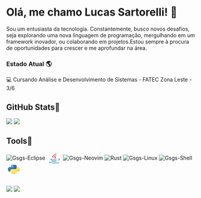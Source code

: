 <!--
**VonLanplace/VonLanplace** is a ✨ _special_ ✨ repository because its `README.md` (this file) appears on your GitHub profile.

Here are some ideas to get you started:

- 🔭 I’m currently working on ...
- 🌱 I’m currently learning ...
- 👯 I’m looking to collaborate on ...
- 🤔 I’m looking for help with ...
- 💬 Ask me about ...
- 📫 How to reach me: ...
- 😄 Pronouns: ...
- ⚡ Fun fact: ...
-->
# Olá, me chamo Lucas Sartorelli! 👋

Sou um entusiasta da tecnologia. Constantemente, busco novos desafios, seja explorando uma nova linguagem de programação, mergulhando em um framework inovador, ou colaborando em projetos.Estou sempre à procura de oportunidades para crescer e me aprofundar na área.

### Estado Atual :earth_americas:
💻 Cursando Análise e Desenvolvimento de Sistemas - FATEC Zona Leste - 3/6

## GitHub Stats💫

<div>
   <img height="180em" src="https://github-readme-stats.vercel.app/api?username=VonLanplace&show_icons=true&theme=dracula">
   <img height="180em" src="https://github-readme-stats.vercel.app/api/top-langs/?username=VonLanplace&show_icons=true&theme=dracula&layout=compact">
</div>

## Tools🔨

<div style="display: inline_block">
   <img align="center" alt="Gsgs-Eclipse" height="30" width="40" src="https://cdn.jsdelivr.net/gh/devicons/devicon/icons/eclipse/eclipse-plain.svg">
   <img align="center" alt="Gsgs-Java" height="30" width="40" src="https://raw.githubusercontent.com/devicons/devicon/master/icons/java/java-original.svg">
  <img align="center" alt="Gsgs-Neovim" height="30" width="40" src="https://cdn.jsdelivr.net/gh/devicons/devicon/icons/neovim/neovim-plain.svg">
   <img align="center" alt="Rust" height="30" width="40" src="https://cdn.jsdelivr.net/gh/devicons/devicon/icons/rust/rust-original.svg">
   <img align="center" alt="Gsgs-Linux" height="30" width="40" src="https://cdn.jsdelivr.net/gh/devicons/devicon/icons/linux/linux-original.svg">
   <img align="center" alt="Gsgs-Shell" height="30" width="40" src="https://cdn.jsdelivr.net/gh/devicons/devicon/icons/bash/bash-original.svg">
   <img align="center" alt="Gsgs-Python" height="30" width="40" src="https://raw.githubusercontent.com/devicons/devicon/master/icons/python/python-original.svg">
<!--
## Estudos :mortar_board:
-->

##

<div>
  <a href = "mailto:lucaspmsartorelli@gmail.com"><img src="https://img.shields.io/badge/-Gmail-%23333?style=for-the-badge&logo=gmail&logoColor=white" target="_blank"></a>
  <a href="https://www.linkedin.com/in/lucas-p-m-sartorelli/" target="_blank"><img src="https://img.shields.io/badge/-LinkedIn-%230077B5?style=for-the-badge&logo=linkedin&logoColor=white" target="_blank"></a>
</div>
